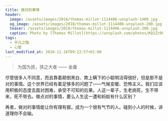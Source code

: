 ```yaml
---
title: 做对的事情
header:
  image: /assets/images/2018/thomas-millot-1114406-unsplash-1400.jpg
  og_image: /assets/images/2018/thomas-millot-1114406-unsplash-200.jpg
  teaser: /assets/images/2018/thomas-millot-1114406-unsplash-200.jpg
  caption: Photo by [Thomas Millot](https://unsplash.com/photos/KQ1Zz9P03-c?utm_source=unsplash&utm_medium=referral&utm_content=creditCopyText) on [Unsplash](https://unsplash.com/@fantasticfears/likes?utm_source=unsplash&utm_medium=referral&utm_content=creditCopyText)
tags:
  - 平凡之路
  - 心智
last_modified_at: 2018-11-16T09:22:57+01:00
---
```


> 为国为民，侠之大者 —— 金庸

尽管很多人不同意，而且靠着颠倒黑白、欺上瞒下的小聪明活得很好，但是那不是对的事情。这个世界已经有着足够多的问题了——气候变暖、恐怖主义。我们应该用积极的态度去面对困难，承受不可知的后果。人这一辈子，生老病死，生不带来，死不带去。做点对的事情，要么人生这一遭和蚂蚁有什么区别？

再者，做对的事情能让你有理有据，成为一个很有气节的人。碰到小人的时候，讲道理你不会输。
